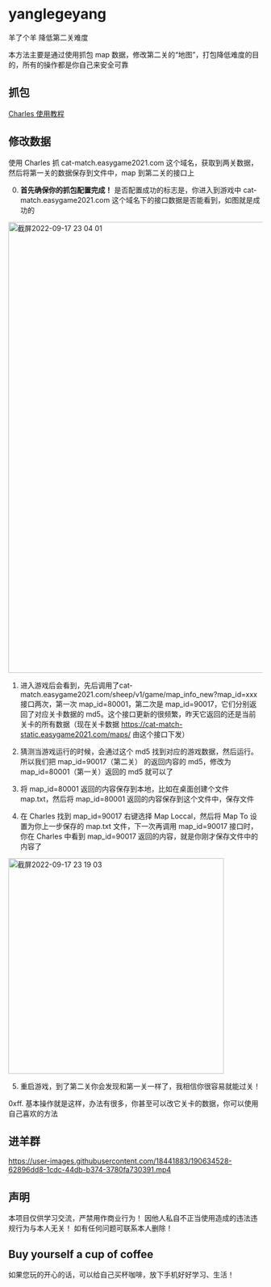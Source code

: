 # yanglegeyang

羊了个羊 降低第二关难度

本方法主要是通过使用抓包 map 数据，修改第二关的“地图”，打包降低难度的目的，所有的操作都是你自己来安全可靠

## 抓包
[Charles 使用教程](https://www.jianshu.com/p/ff85b3dac157)

## 修改数据
使用 Charles 抓 cat-match.easygame2021.com 这个域名，获取到两关数据，然后将第一关的数据保存到文件中，map 到第二关的接口上

0. **首先确保你的抓包配置完成！**
是否配置成功的标志是，你进入到游戏中 cat-match.easygame2021.com 这个域名下的接口数据是否能看到，如图就是成功的
<img width="893" alt="截屏2022-09-17 23 04 01" src="https://user-images.githubusercontent.com/18441883/190864394-fcc0eb99-084e-4269-864e-841f6178b6cb.png">

1. 进入游戏后会看到，先后调用了cat-match.easygame2021.com/sheep/v1/game/map_info_new?map_id=xxx 接口两次，第一次 map_id=80001，第二次是 map_id=90017，它们分别返回了对应关卡数据的 md5。这个接口更新的很频繁，昨天它返回的还是当前关卡的所有数据（现在关卡数据 https://cat-match-static.easygame2021.com/maps/ 由这个接口下发）

2. 猜测当游戏运行的时候，会通过这个 md5 找到对应的游戏数据，然后运行。所以我们把 map_id=90017（第二关） 的返回内容的 md5，修改为 map_id=80001（第一关）返回的 md5 就可以了

3. 将 map_id=80001 返回的内容保存到本地，比如在桌面创建个文件 map.txt，然后将 map_id=80001 返回的内容保存到这个文件中，保存文件

4. 在 Charles 找到 map_id=90017 右键选择 Map Loccal，然后将 Map To 设置为你上一步保存的 map.txt 文件，下一次再调用 map_id=90017 接口时，你在 Charles 中看到 map_id=90017 返回的内容，就是你刚才保存文件中的内容了
<img width="427" alt="截屏2022-09-17 23 19 03" src="https://user-images.githubusercontent.com/18441883/190864426-295f0b1a-4bca-4ee1-97c4-ded55c0c23b2.png">

5. 重启游戏，到了第二关你会发现和第一关一样了，我相信你很容易就能过关！

0xff. 基本操作就是这样，办法有很多，你甚至可以改它关卡的数据，你可以使用自己喜欢的方法

## 进羊群
https://user-images.githubusercontent.com/18441883/190634528-62896dd8-1cdc-44db-b374-3780fa730391.mp4

## 声明
本项目仅供学习交流，严禁用作商业行为！
因他人私自不正当使用造成的违法违规行为与本人无关！
如有任何问题可联系本人删除！


## Buy yourself a cup of coffee
如果您玩的开心的话，可以给自己买杯咖啡，放下手机好好学习、生活！
